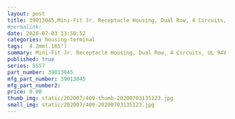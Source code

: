 ```yaml
---
layout: post
title: 39013045,Mini-Fit Jr. Receptacle Housing, Dual Row, 4 Circuits, UL 94V-2, Black
#permalink: 
date: 2020-07-03 13:50:52
categories: housing-terminal
tags:  4.2mm(.165")
summary: Mini-Fit Jr. Receptacle Housing, Dual Row, 4 Circuits, UL 94V-2, Black
published: true 
series: 5557
part_number: 39013045
mfg_part_number: 39013045
mfg_part_number2: 
price: 0.00
thumb_img: static/202007/409-thumb-20200703135123.jpg
small_img: static/202007/409-20200703135123.jpg
---
```



